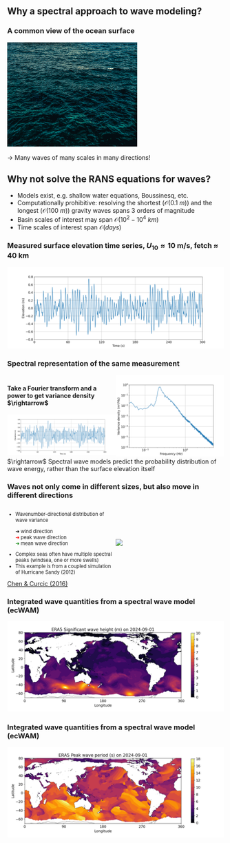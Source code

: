 <section>

## Why a spectral approach to wave modeling?
</section>

<section>

### A common view of the ocean surface

<img src="assets/ocean-wave-surface.jpg" style="width: 60%;">

$\rightarrow$ Many waves of many scales in many directions!
</section>


<section>

## Why not solve the RANS equations for waves?

* Models exist, e.g. shallow water equations, Boussinesq, etc.
* Computationally prohibitive: resolving the shortest ($\mathcal{O}(0.1\ m))$ and
the longest ($\mathcal{O}(100\ m))$ gravity waves spans 3 orders of magnitude
* Basin scales of interest may span $\mathcal{O}(10^2-10^4\ km)$
* Time scales of interest span $\mathcal{O}(days)$
</section>


<section>

### Measured surface elevation time series, $U_{10} \approx 10$ m/s, fetch $\approx$ 40 km

<img class="stretch" src="assets/elevation_time_series.png">
</section>


<section>

### Spectral representation of the same measurement

<div style="display: flex; justify-content: space-between; align-items: center;">
    <div style="width: 50%; height: auto;">
        <h4>Take a Fourier transform and a power to get variance density $\rightarrow$</h4>
        <img src="assets/elevation_time_series.png" style="width: 100%; height: auto;">
    </div>
    <div style="width: 50%; height: auto;">
        <img src="assets/elevation_spectrum.png" style="width: 100%; height: auto;">
    </div>
</div>
$\rightarrow$ Spectral wave models predict the probability distribution of wave energy,
rather than the surface elevation itself
</section>



<section>

### Waves not only come in different sizes, but also move in different directions

<div style="display: flex; justify-content: space-between; align-items: center;">
    <div style="width: 50%; height: auto;">
        <ul style="font-size: 0.8em;">
            <li>Wavenumber-directional distribution of wave variance</li>
            <p>
                <div><span style="color: black;">➜</span> wind direction</div>
                <div><span style="color: red;">➜</span> peak wave direction</div>
                <div><span style="color: green;">➜</span> mean wave direction</div>
            </p>
            <li>Complex seas often have multiple spectral peaks (windsea, one or more swells)</li>
            <li>This example is from a coupled simulation of Hurricane Sandy (2012)</li>
        </ul>
    </div>
    <div style="width: 50%; height: auto;">
        <img src="assets/umwm_2d_spectrum.png" style="width: 100%; height: auto;">
    </div>
</div>
<div class="reference"><a href="https://doi.org/10.1016/j.ocemod.2015.08.005">Chen & Curcic (2016)</a></div>
</section>

<section>

### Integrated wave quantities from a spectral wave model (ecWAM)

![](assets/era5_Hs_2024-09-01.png)
</section>

<section>

### Integrated wave quantities from a spectral wave model (ecWAM)

![](assets/era5_Tp_2024-09-01.png)
</section>